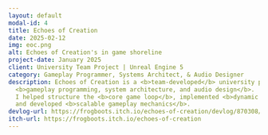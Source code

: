 ```yaml
---
layout: default
modal-id: 4
title: Echoes of Creation
date: 2025-02-12
img: eoc.png
alt: Echoes of Creation's in game shoreline
project-date: January 2025
client: University Team Project | Unreal Engine 5
category: Gameplay Programmer, Systems Architect, & Audio Designer
description: Echoes of Creation is a <b>team-developed</b> university project where I worked on 
  <b>gameplay programming, system architecture, and audio design</b>.
  I helped structure the <b>core game loop</b>, implemented <b>dynamic audio systems</b>, 
  and developed <b>scalable gameplay mechanics</b>.
devlog-url: https://frogboots.itch.io/echoes-of-creation/devlog/870308/devlog-1-jazmine-chargualaf-creating-an-inventory-system
itch-url: https://frogboots.itch.io/echoes-of-creation
---
```

